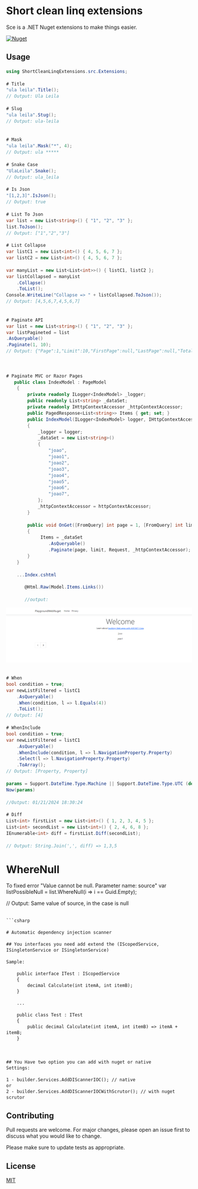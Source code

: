 # Short clean linq extensions

Sce is a .NET Nuget extensions to make things easier.

[![Nuget](https://img.shields.io/nuget/v/ShortCleanLinqExtensions)](https://www.nuget.org/packages/ShortCleanLinqExtensions/)

## Usage

```csharp
using ShortCleanLinqExtensions.src.Extensions;

# Title
"ula leila".Title(); 
// Output: Ula Leila 

# Slug
"ula leila".Stug();
// Output: ula-leila


# Mask
"ula leila".Mask("*", 4);
// Output: ula *****

# Snake Case
"UlaLeila".Snake();
// Output: ula_leila

# Is Json
"[1,2,3]".IsJson();
// Output: true

# List To Json
var list = new List<string>() { "1", "2", "3" };
list.ToJson();
// Output: ["1","2","3"]

# List Collapse
var listC1 = new List<int>() { 4, 5, 6, 7 };
var listC2 = new List<int>() { 4, 5, 6, 7 };

var manyList = new List<List<int>>() { listC1, listC2 };
var listCollapsed = manyList
    .Collapse()
    .ToList();
Console.WriteLine("Collapse => " + listCollapsed.ToJson());
// Output: [4,5,6,7,4,5,6,7]


# Paginate API
var list = new List<string>() { "1", "2", "3" };
var listPagineted = list
.AsQueryable()
.Paginate(1, 10);
// Output: {"Page":1,"Limit":10,"FirstPage":null,"LastPage":null,"Total":3,"NextPage":null,"PreviousPage":null,"Data":["1","2","3"]}



# Paginate MVC or Razor Pages
   public class IndexModel : PageModel
    {
        private readonly ILogger<IndexModel> _logger;
        public readonly List<string> _dataSet;
        private readonly IHttpContextAccessor _httpContextAccessor;
        public PagedResponse<List<string>> Items { get; set; }
        public IndexModel(ILogger<IndexModel> logger, IHttpContextAccessor httpContextAccessor)
        {
            _logger = logger;
            _dataSet = new List<string>()
            {
                "joao",
                "joao1",
                "joao2",
                "joao3",
                "joao4",
                "joao5",
                "joao6",
                "joao7",
            };
            _httpContextAccessor = httpContextAccessor;
        }

        public void OnGet([FromQuery] int page = 1, [FromQuery] int limit = 2)
        {       
             Items = _dataSet
                .AsQueryable()
                .Paginate(page, limit, Request, _httpContextAccessor);
        }
    }

    ...Index.cshtml

       @Html.Raw(Model.Items.Links())

       //output:
```
<img src="./DOC/paginate-web.png"  />

```csharp

# When
bool condition = true;
var newListFiltered = listC1
    .AsQueryable()
    .When(condition, l => l.Equals(4))
    .ToList();
// Output: [4]

# WhenInclude
bool condition = true;
var newListFiltered = listC1
    .AsQueryable()
    .WhenInclude(condition, l => l.NavigationProperty.Property)
    .Select(l => l.NavigationProperty.Property)
    .ToArray();
// Output: [Property, Property]

params = Support.DateTime.Type.Machine || Support.DateTime.Type.UTC (default)
Now(params)

//Output: 01/21/2024 18:30:24

# Diff
List<int> firstList = new List<int>() { 1, 2, 3, 4, 5 };
List<int> secondList = new List<int>() { 2, 4, 6, 8 };
IEnumerable<int> diff = firstList.Diff(secondList);

// Output: String.Join(',', diff) => 1,3,5
```

# WhereNull
To fixed error "Value cannot be null. Parameter name: source"
 var listPossibleNull = list.WhereNull(i => i == Guid.Empty); 

// Output: Same value of source, in the case is null
```

```csharp

# Automatic dependency injection scanner 

## You interfaces you need add extend the (IScopedService, ISingletonService or ISingletonService) 

Sample: 

    public interface ITest : IScopedService
    {
        decimal Calculate(int itemA, int itemB);
    } 
    
    ...
    
    public class Test : ITest
    {
        public decimal Calculate(int itemA, int itemB) => itemA + itemB;
    }



## You Have two option you can add with nuget or native
Settings: 

1 - builder.Services.AddDIScannerIOC(); // native
or 
2 - builder.Services.AddDIScannerIOCWithScrutor(); // with nuget scrutor

```













## Contributing

Pull requests are welcome. For major changes, please open an issue first
to discuss what you would like to change.

Please make sure to update tests as appropriate.

## License

[MIT](https://choosealicense.com/licenses/mit/)